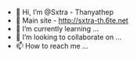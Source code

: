 - 👋 Hi, I’m @Sxtra - Thanyathep
- 👀 Main site - http://sxtra-th.6te.net
- 🌱 I’m currently learning ...
- 💞️ I’m looking to collaborate on ...
- 📫 How to reach me ...

<!---
SxtraTh/SxtraTh is a ✨ special ✨ repository because its `README.md` (this file) appears on your GitHub profile.
You can click the Preview link to take a look at your changes.
--->

